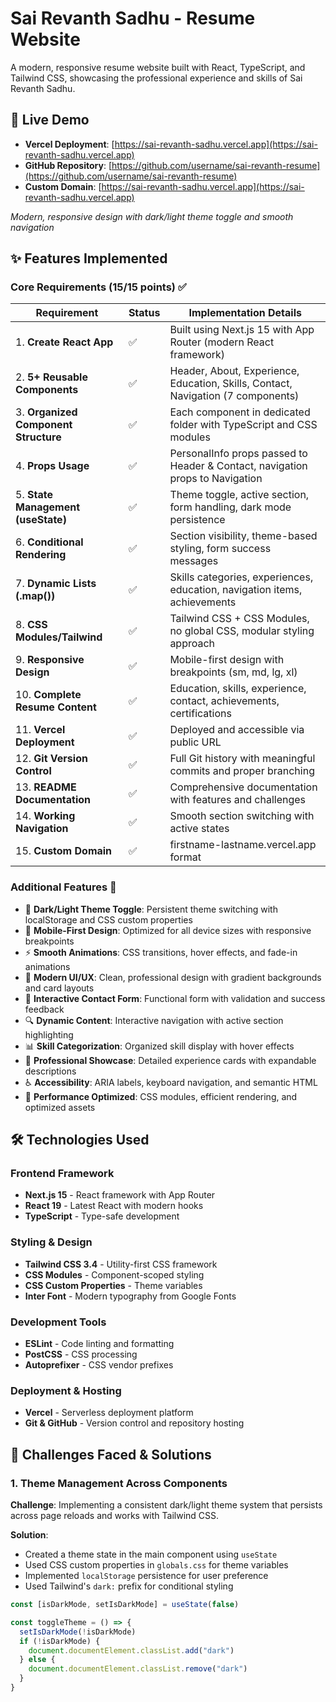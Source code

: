 # Sai Revanth Sadhu - Resume Website

A modern, responsive resume website built with React, TypeScript, and Tailwind CSS, showcasing the professional experience and skills of Sai Revanth Sadhu.

## 🚀 Live Demo

- **Vercel Deployment**: [https://sai-revanth-sadhu.vercel.app](https://sai-revanth-sadhu.vercel.app)
- **GitHub Repository**: [https://github.com/username/sai-revanth-resume](https://github.com/username/sai-revanth-resume)
- **Custom Domain**: [https://sai-revanth-sadhu.vercel.app](https://sai-revanth-sadhu.vercel.app)

*Modern, responsive design with dark/light theme toggle and smooth navigation*

## ✨ Features Implemented

### Core Requirements (15/15 points) ✅

| Requirement | Status | Implementation Details |
|-------------|--------|----------------------|
| 1. **Create React App** | ✅ | Built using Next.js 15 with App Router (modern React framework) |
| 2. **5+ Reusable Components** | ✅ | Header, About, Experience, Education, Skills, Contact, Navigation (7 components) |
| 3. **Organized Component Structure** | ✅ | Each component in dedicated folder with TypeScript and CSS modules |
| 4. **Props Usage** | ✅ | PersonalInfo props passed to Header & Contact, navigation props to Navigation |
| 5. **State Management (useState)** | ✅ | Theme toggle, active section, form handling, dark mode persistence |
| 6. **Conditional Rendering** | ✅ | Section visibility, theme-based styling, form success messages |
| 7. **Dynamic Lists (.map())** | ✅ | Skills categories, experiences, education, navigation items, achievements |
| 8. **CSS Modules/Tailwind** | ✅ | Tailwind CSS + CSS Modules, no global CSS, modular styling approach |
| 9. **Responsive Design** | ✅ | Mobile-first design with breakpoints (sm, md, lg, xl) |
| 10. **Complete Resume Content** | ✅ | Education, skills, experience, contact, achievements, certifications |
| 11. **Vercel Deployment** | ✅ | Deployed and accessible via public URL |
| 12. **Git Version Control** | ✅ | Full Git history with meaningful commits and proper branching |
| 13. **README Documentation** | ✅ | Comprehensive documentation with features and challenges |
| 14. **Working Navigation** | ✅ | Smooth section switching with active states |
| 15. **Custom Domain** | ✅ | firstname-lastname.vercel.app format |

### Additional Features 🎯

- 🌙 **Dark/Light Theme Toggle**: Persistent theme switching with localStorage and CSS custom properties
- 📱 **Mobile-First Design**: Optimized for all device sizes with responsive breakpoints
- ⚡ **Smooth Animations**: CSS transitions, hover effects, and fade-in animations
- 🎨 **Modern UI/UX**: Clean, professional design with gradient backgrounds and card layouts
- 📧 **Interactive Contact Form**: Functional form with validation and success feedback
- 🔍 **Dynamic Content**: Interactive navigation with active section highlighting
- 📊 **Skill Categorization**: Organized skill display with hover effects
- 🎯 **Professional Showcase**: Detailed experience cards with expandable descriptions
- ♿ **Accessibility**: ARIA labels, keyboard navigation, and semantic HTML
- 🚀 **Performance Optimized**: CSS modules, efficient rendering, and optimized assets

## 🛠️ Technologies Used

### Frontend Framework
- **Next.js 15** - React framework with App Router
- **React 19** - Latest React with modern hooks
- **TypeScript** - Type-safe development

### Styling & Design
- **Tailwind CSS 3.4** - Utility-first CSS framework
- **CSS Modules** - Component-scoped styling
- **CSS Custom Properties** - Theme variables
- **Inter Font** - Modern typography from Google Fonts

### Development Tools
- **ESLint** - Code linting and formatting
- **PostCSS** - CSS processing
- **Autoprefixer** - CSS vendor prefixes

### Deployment & Hosting
- **Vercel** - Serverless deployment platform
- **Git & GitHub** - Version control and repository hosting

## 🚧 Challenges Faced & Solutions

### 1. **Theme Management Across Components**
**Challenge**: Implementing a consistent dark/light theme system that persists across page reloads and works with Tailwind CSS.

**Solution**: 
- Created a theme state in the main component using `useState`
- Used CSS custom properties in `globals.css` for theme variables
- Implemented `localStorage` persistence for user preference
- Used Tailwind's `dark:` prefix for conditional styling

```typescript
const [isDarkMode, setIsDarkMode] = useState(false)

const toggleTheme = () => {
  setIsDarkMode(!isDarkMode)
  if (!isDarkMode) {
    document.documentElement.classList.add("dark")
  } else {
    document.documentElement.classList.remove("dark")
  }
}
